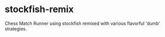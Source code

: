 # stockfish-remix
Chess Match Runner using stockfish remixed with various flavorful 'dumb' strategies.
